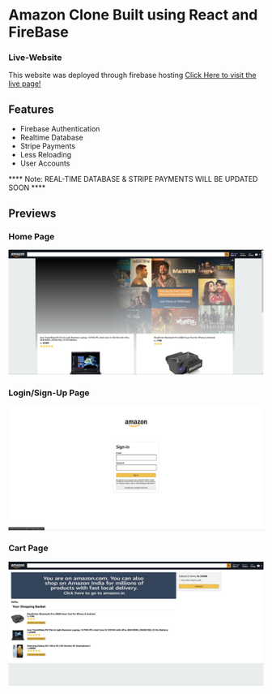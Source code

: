 # Amazon Clone Built using React and FireBase

### Live-Website
This website was deployed through firebase hosting [Click Here to visit the live page!](https://ecommerce-ed61b.web.app/)

## Features

<ul>
  <li>Firebase Authentication</li>
  <li>Realtime Database</li>
  <li>Stripe Payments</li>
  <li>Less Reloading</li>
  <li>User Accounts</li>
</ul>

**** Note: REAL-TIME DATABASE & STRIPE PAYMENTS WILL BE UPDATED SOON ****

## Previews

### Home Page
<img src="Screenshots/s.png">

### Login/Sign-Up Page
<img src="Screenshots/s1.png">

### Cart Page
<img src="Screenshots/s2.png">
